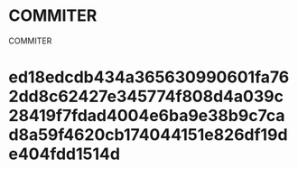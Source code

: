 # COMMITER
COMMITER






# ed18edcdb434a365630990601fa762dd8c62427e345774f808d4a039c28419f7fdad4004e6ba9e38b9c7cad8a59f4620cb174044151e826df19de404fdd1514d
